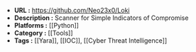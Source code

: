 - **URL :** https://github.com/Neo23x0/Loki
- **Description :** Scanner for Simple Indicators of Compromise
- **Platforms :** [[Python]]
- **Category :** [[Tools]]
- **Tags :** [[Yara]], [[IOC]], [[Cyber Threat Intelligence]]